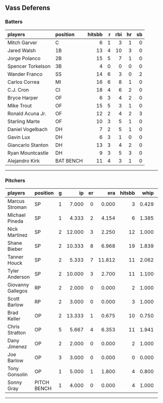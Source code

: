 ## Vass Deferens

### Batters

 
|players           |position  | hitsbb|  r| rbi| hr| sb| 
|:-----------------|:---------|------:|--:|---:|--:|--:| 
|Mitch Garver      |C         |      6|  1|   3|  1|  0| 
|Jared Walsh       |1B        |     13|  4|  10|  3|  0| 
|Jorge Polanco     |2B        |     15|  5|   7|  1|  0| 
|Spencer Torkelson |3B        |      4|  0|   0|  0|  0| 
|Wander Franco     |SS        |     14|  6|   3|  0|  2| 
|Carlos Correa     |MI        |     16|  6|   8|  1|  0| 
|C.J. Cron         |CI        |     18|  4|   6|  2|  0| 
|Bryce Harper      |OF        |      6|  3|   4|  2|  0| 
|Mike Trout        |OF        |     15|  5|   3|  1|  0| 
|Ronald Acuna Jr.  |OF        |     12|  2|   4|  2|  3| 
|Starling Marte    |OF        |     10|  3|   5|  1|  0| 
|Daniel Vogelbach  |DH        |      7|  2|   5|  1|  0| 
|Gavin Lux         |DH        |      6|  3|   1|  0|  0| 
|Giancarlo Stanton |DH        |     13|  3|   4|  2|  0| 
|Ryan Mountcastle  |DH        |      9|  3|   5|  3|  0| 
|Alejandro Kirk    |BAT BENCH |     11|  4|   3|  1|  0| 


* * *

### Pitchers

 
|players           |position    |  g|     ip| er|    era| hitsbb|  whip| so|  w| sv| 
|:-----------------|:-----------|--:|------:|--:|------:|------:|-----:|--:|--:|--:| 
|Marcus Stroman    |SP          |  1|  7.000|  0|  0.000|      3| 0.429|  5|  1|  0| 
|Michael Pineda    |SP          |  1|  4.333|  2|  4.154|      6| 1.385|  4|  0|  0| 
|Nick Martinez     |SP          |  2| 12.000|  3|  2.250|     12| 1.000|  9|  2|  0| 
|Shane Bieber      |SP          |  2| 10.333|  8|  6.968|     19| 1.839|  7|  0|  0| 
|Tanner Houck      |SP          |  2|  5.333|  7| 11.812|     11| 2.062|  8|  1|  0| 
|Tyler Anderson    |SP          |  2| 10.000|  3|  2.700|     11| 1.100| 10|  2|  0| 
|Giovanny Gallegos |RP          |  2|  2.000|  0|  0.000|      2| 1.000|  2|  0|  2| 
|Scott Barlow      |RP          |  2|  3.000|  0|  0.000|      3| 1.000|  3|  1|  0| 
|Brad Keller       |OP          |  2| 13.333|  1|  0.675|     10| 0.750|  5|  1|  0| 
|Chris Stratton    |OP          |  5|  5.667|  4|  6.353|     11| 1.941|  5|  1|  0| 
|Dany Jimenez      |OP          |  2|  2.000|  0|  0.000|      2| 1.000|  1|  0|  0| 
|Joe Barlow        |OP          |  3|  3.000|  0|  0.000|      0| 0.000|  4|  0|  3| 
|Tony Gonsolin     |OP          |  1|  5.000|  1|  1.800|      4| 0.800|  5|  1|  0| 
|Sonny Gray        |PITCH BENCH |  1|  4.000|  0|  0.000|      4| 1.000|  7|  0|  0| 


* * *


